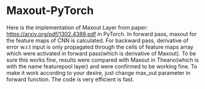 # Maxout-PyTorch
Here is the implementation of Maxout Layer from paper: https://arxiv.org/pdf/1302.4389.pdf in PyTorch. In forward pass, maxout for the feature maps of CNN is calculated. For backward pass, derivative of error w.r.t input is only propagated through the cells of feature maps array which were activated in forward pass(which is derivative of Maxout). To be sure this works fine, results were compared with Maxout in Theano(which is with the name featurepool layer) and were confirmed to be working fine. To make it work according to your desire, just change max_out parameter in forward function. The code is very efficient is fast.
